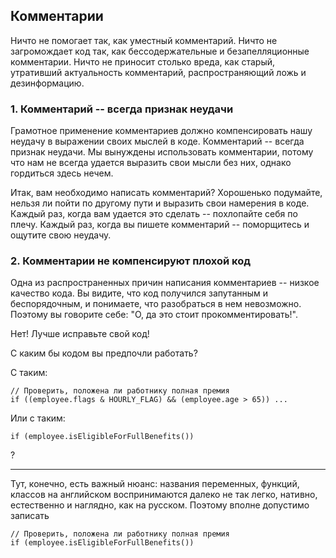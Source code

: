 ## Комментарии

Ничто не помогает так, как уместный комментарий.
Ничто не загромождает код так, как бессодержательные и безапелляционные комментарии.
Ничто не приносит столько вреда, как старый, утративший актуальность комментарий, распространяющий ложь и дезинформацию.

### 1. Комментарий -- всегда признак неудачи

Грамотное применение комментариев должно компенсировать нашу неудачу в выражении своих мыслей в коде. Комментарий -- всегда признак неудачи. Мы вынуждены использовать комментарии, потому что нам не всегда удается выразить свои мысли без них, однако гордиться здесь нечем.

Итак, вам необходимо написать комментарий? Хорошенько подумайте, нельзя ли пойти по другому пути и выразить свои намерения в коде. Каждый раз, когда вам удается это сделать -- похлопайте себя по плечу. Каждый раз, когда вы пишете комментарий -- поморщитесь и ощутите свою неудачу.

### 2. Комментарии не компенсируют плохой код

Одна из распространенных причин написания комментариев -- низкое качество кода. Вы видите, что код получился запутанным и беспорядочным, и понимаете, что разобраться в нем невозможно. Поэтому вы говорите себе: "О, да это стоит прокомментировать!".

Нет! Лучше исправьте свой код!

С каким бы кодом вы предпочли работать?

С таким:

```
// Проверить, положена ли работнику полная премия 
if ((employee.flags & HOURLY_FLAG) && (employee.age > 65)) ...
```

Или с таким:

```
if (employee.isEligibleForFullBenefits())
```

?

---

Тут, конечно, есть важный нюанс: названия переменных, функций, классов на английском воспринимаются далеко не так легко, нативно, естественно и наглядно, как на русском. Поэтому вполне допустимо записать

```
// Проверить, положена ли работнику полная премия 
if (employee.isEligibleForFullBenefits())
```
